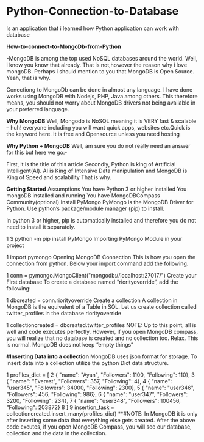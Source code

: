 # Python-Connection-to-Database
Is an application that i learned how Python application can work with database

**How-to-connect-to-MongoDb-from-Python**

-MongoDB is among the top used NoSQL databases around the world. Well, i know you know that already. That is not,however the reason why i love mongoDB. Perhaps i should mention to you that MongoDB is Open Source. Yeah, that is why.

Conectiong to MongoDb can be done in almost any language. I have done works using MongoDB with Nodejs, PHP, Java among others. This therefore means, you should not worry about MongoDB drivers not being available in your preferred language.

**Why MongoDB**
Well, Mongodb is NoSQL meaning it is VERY fast & scalable – huh! everyone including you will want quick apps, websites etc.Quick is the keyword here.
It is free and Opensource unless you need hosting

**Why Python + MongoDB**
Well, am sure you do not really need an answer for this but here we go:-

First, it is the title of this article
Secondly, Python is king of Artificial Intelligent(AI). AI is King of Intensive Data manipulation and MongoDB is King of Speed and scalability
That is why.

**Getting Started**
Assumptions
You have Python 3 or higher installed
You mongoDB installed and running
You have MongoDBCompass Community(optional)
Install PyMongo
PyMongo is the MongoDB Driver for Python. Use python’s package/module manager (pip) to install.

In python 3 or higher, pip is automatically installed and therefore you do not need to install it separately.

1
$ python -m pip install PyMongo
Importing PyMongo Module in your project

1
import pymongo
Opening MongoDB Connection
This is how you open the connection from python. Below your import command add the following.

1
conn = pymongo.MongoClient("mongodb://localhost:27017/")
Create your First database
To create a database named “riorityoverride“, add the following:


1
dbcreated = conn.riorityoverride
Create a collection
A collection in MongoDB is the equivalent of a Table in SQL. Let us create collection called twitter_profiles in the database riorityoverride

1
collectioncreated = dbcreated.twitter_profiles
NOTE: Up to this point, all is well and code executes perfectly. However, if you open MongoDB compass, you will realize that no database is created and no collection too. Relax. This is normal. MongoDB does not keep “empty things“

**#Inserting Data into a collection**
MongoDB uses json format for storage. To insert data into a collection utilize the python Dict data structure.

1
profiles_dict = [
2
{ "name": "Ayan", "Followers": 1100, "Following": 110},
3
{ "name": "Everest", "Followers": 357, "Following": 4},
4
{ "name": "user345", "Followers": 34000, "Following": 2300},
5
{ "name": "user346", "Followers": 456, "Following": 986},
6
{ "name": "user347", "Followers": 3200, "Following": 234},
7
{ "name": "user348", "Followers": 100456, "Following": 203872}
8
]
9
insertion_task = collectioncreated.insert_many(profiles_dict)
**#NOTE: In MongoDB it is only after inserting some data that everything else gets created. After the above code excutes, if you open MongoDB Compass, you will see our database, collection and the data in the collection.
